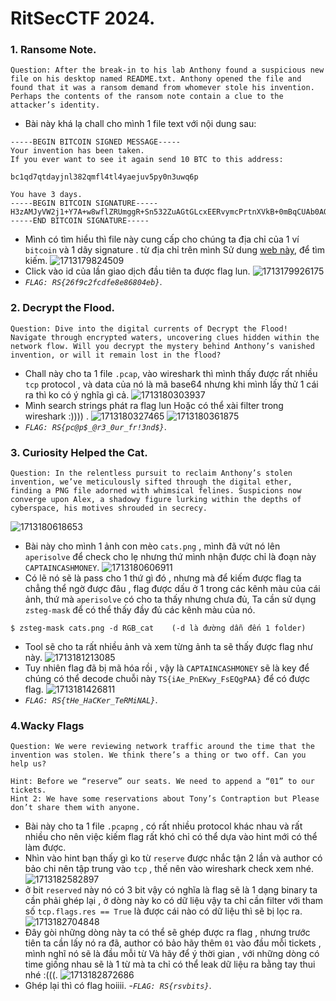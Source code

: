 # RitSecCTF 2024.
### 1. Ransome Note.
```
Question: After the break-in to his lab Anthony found a suspicious new file on his desktop named README.txt. Anthony opened the file and found that it was a ransom demand from whomever stole his invention. Perhaps the contents of the ransom note contain a clue to the attacker’s identity.
```
- Bài này khá lạ chall cho mình 1 file text với nội dung sau:
```
-----BEGIN BITCOIN SIGNED MESSAGE-----
Your invention has been taken.
If you ever want to see it again send 10 BTC to this address:

bc1qd7qtdayjnl382qmfl4tl4yaejuv5py0n3uwq6p

You have 3 days.
-----BEGIN BITCOIN SIGNATURE-----
H3zAMJyVW2j1+Y7A+w8wflZRUmggR+Sn532ZuAGtGLcxEERvymcPrtnXVkB+0mBqCUAb0AQwyPFJfGxvIeQDPpE=
-----END BITCOIN SIGNATURE-----
```
- Mình có tìm hiểu thì file này cung cấp cho chúng ta địa chỉ của 1 ví `bitcoin` và 1 dãy signature . từ địa chỉ trên mình Sử dung [web này](https://www.blockchain.com/explorer), để tìm kiếm.
![1713179824509](image/writeup/1713179824509.png)
- Click vào id của lần giao dịch đầu tiên ta được flag lun.
![1713179926175](image/writeup/1713179926175.png)
- *`FLAG: RS{26f9c2fcdfe8e86804eb}`*.
### 2. Decrypt the Flood.
```
Question: Dive into the digital currents of Decrypt the Flood! Navigate through encrypted waters, uncovering clues hidden within the network flow. Will you decrypt the mystery behind Anthony’s vanished invention, or will it remain lost in the flood?
```
- Chall này cho ta 1 file `.pcap`, vào wireshark thì mình thấy được rất nhiều `tcp` protocol , và data của nó là mã base64 nhưng khi mình lấy thử 1 cái ra thì ko có ý nghĩa gì cả.
![1713180303937](image/writeup/1713180303937.png)
- Mình search strings phát ra flag lun Hoặc có thể xài filter trong wireshark :)))) .
![1713180327465](image/writeup/1713180327465.png)
![1713180361875](image/writeup/1713180361875.png)
- *`FLAG: RS{pc@p$_@r3_0ur_fr!3nd$}`*.
### 3. Curiosity Helped the Cat.
```
Question: In the relentless pursuit to reclaim Anthony’s stolen invention, we’ve meticulously sifted through the digital ether, finding a PNG file adorned with whimsical felines. Suspicions now converge upon Alex, a shadowy figure lurking within the depths of cyberspace, his motives shrouded in secrecy.
```
![1713180618653](image/writeup/1713180618653.png)
- Bài này cho mình 1 ảnh con mèo `cats.png` , mình đã vứt nó lên `aperisolve` để check cho lẹ nhưng thứ mình nhận được chỉ là đoạn này `CAPTAINCASHMONEY`.
![1713180606911](image/writeup/1713180606911.png)
- Có lẽ nó sẽ là pass cho 1 thứ gì đó , nhưng mà để kiếm được flag ta chẳng thể ngờ được đâu , flag được dấu ở 1 trong các kênh màu của cái ảnh, thứ mà `aperisolve` có cho ta thấy nhưng chưa đủ, Ta cần sử dụng `zsteg-mask` để có thể thấy đầy đủ các kênh màu của nó.
```
$ zsteg-mask cats.png -d RGB_cat    (-d là đường dẫn đến 1 folder)
```
- Tool sẽ cho ta rất nhiều ảnh và xem từng ảnh ta sẽ thấy được flag như này.
![1713181213085](image/writeup/1713181213085.png)
- Tuy nhiên flag đã bị mã hóa rồi , vậy là `CAPTAINCASHMONEY` sẽ là key để chúng có thể decode chuỗi này `TS{iAe_PnEKwy_FsEQgPAA}` để có được flag.
![1713181426811](image/writeup/1713181426811.png)
- *`FLAG: RS{tHe_HaCKer_TeRMiNAL}`*.
### 4.Wacky Flags
```
Question: We were reviewing network traffic around the time that the invention was stolen. We think there’s a thing or two off. Can you help us?
```

```
Hint: Before we “reserve” our seats. We need to append a “01” to our tickets.
Hint 2: We have some reservations about Tony’s Contraption but Please don’t share them with anyone.
```
- Bài này cho ta 1 file `.pcapng` , có rất nhiều protocol khác nhau và rất nhiều cho nên việc kiếm flag rất khó chỉ có thể dựa vào hint mới có thể làm được.
- Nhìn vào hint bạn thấy gì ko từ `reserve` được nhắc tận 2 lần và author có bảo chi nên tập trung vào `tcp` , thế nên vào wireshark check xem nhé.
![1713182582897](image/writeup/1713182582897.png)
- ở bit `reserved` này nó có 3 bit vậy có nghĩa là flag sẽ là 1 dạng binary ta cần phải ghép lại , ở dòng này ko có dữ liệu vậy ta chỉ cần filter với tham số `tcp.flags.res == True` là được cái nào có dữ liệu thì sẽ bị lọc ra.
![1713182704848](image/writeup/1713182704848.png)
- Đây gòi những dòng này ta có thể sẽ ghép được ra flag , nhưng trước tiên ta cần lấy nó ra đã, author có bảo hãy thêm `01` vào đầu mỗi tickets , mình nghĩ nó sẽ là đầu mỗi từ Và hãy để ý thời gian , với những dòng có time giống nhau sẽ là 1 từ mà ta chỉ có thể leak dữ liệu ra bằng tay thui nhé :(((.
![1713182872686](image/writeup/1713182872686.png)
- Ghép lại thì có flag hoiiii. 
-*`FLAG: RS{rsvbits}`*.